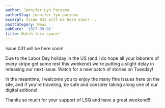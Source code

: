 ```yaml
---
author: Jennifer Lyn Parsons
authorSlug: jennifer-lyn-parsons
excerpt: Issue 031 will be here soon!...
postCategory: News
pubDate: '2017-09-01'
title: Watch this space!
---
```

Issue 031 will be here soon!

Due to the Labor Day holiday in the US (and I do hope all your laborers of every stripe get some rest this weekend) we're putting a slight delay in releasing our next issue. Watch for a new batch of stories on Tuesday!

In the meantime, I welcome you to enjoy the many fine issues here on the site, and if you're traveling, be safe and consider taking along one of our digital editions!

Thanks so much for your support of LSQ and have a great weekend!!!